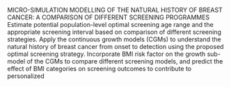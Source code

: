 MICRO-SIMULATION MODELLING OF THE NATURAL HISTORY OF BREAST CANCER: A COMPARISON OF DIFFERENT SCREENING PROGRAMMES
Estimate potential population-level optimal screening age range and the appropriate screening interval based on comparison of different screening strategies.
Apply the continuous growth models (CGMs) to understand the natural history of breast cancer from onset to detection using the proposed optimal screening strategy. 
Incorporate BMI risk factor on the growth sub-model of the CGMs to compare different screening models, and predict the effect of BMI categories on screening outcomes to contribute to personalized
